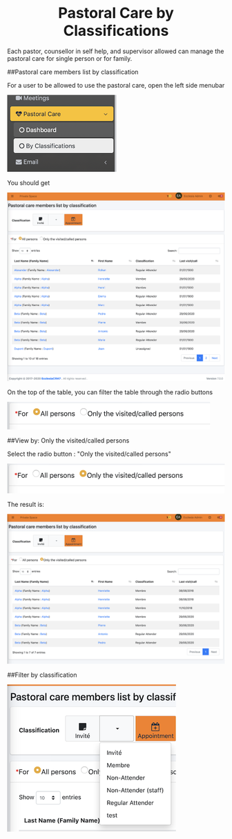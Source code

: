 # <center><big>Pastoral Care by Classifications</big></center>

Each pastor, counsellor in self help, and supervisor allowed can manage the pastoral care for single person or for family.

##Pastoral care members list by classification

For a user to be allowed to use the pastoral care, open the left side menubar

![Screenshot](../../img/pastoralcare/pastoral_care_classification_menu.png)

You should get

![Screenshot](../../img/pastoralcare/pastoral_care_classification.png)

On the top of the table, you can filter the table through the radio buttons

![Screenshot](../../img/pastoralcare/pastoral_care_classification_radios.png)

##View by: Only the visited/called persons

Select the radio button : "Only the visited/called persons"

![Screenshot](../../img/pastoralcare/pastoral_care_classification_visited_called.png)

The result is:

![Screenshot](../../img/pastoralcare/pastoral_care_classification_visited_called1.png)


##Filter by classification

![Screenshot](../../img/pastoralcare/pastoral_care_classification1.png)


